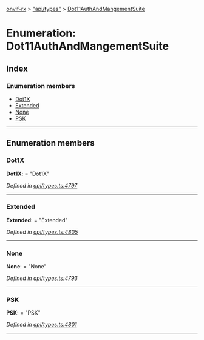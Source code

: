 [onvif-rx](../README.md) > ["api/types"](../modules/_api_types_.md) > [Dot11AuthAndMangementSuite](../enums/_api_types_.dot11authandmangementsuite.md)

# Enumeration: Dot11AuthAndMangementSuite

## Index

### Enumeration members

* [Dot1X](_api_types_.dot11authandmangementsuite.md#dot1x)
* [Extended](_api_types_.dot11authandmangementsuite.md#extended)
* [None](_api_types_.dot11authandmangementsuite.md#none)
* [PSK](_api_types_.dot11authandmangementsuite.md#psk)

---

## Enumeration members

<a id="dot1x"></a>

###  Dot1X

**Dot1X**:  = "Dot1X"

*Defined in [api/types.ts:4797](https://github.com/patrickmichalina/onvif-rx/blob/3ab1739/src/api/types.ts#L4797)*

___
<a id="extended"></a>

###  Extended

**Extended**:  = "Extended"

*Defined in [api/types.ts:4805](https://github.com/patrickmichalina/onvif-rx/blob/3ab1739/src/api/types.ts#L4805)*

___
<a id="none"></a>

###  None

**None**:  = "None"

*Defined in [api/types.ts:4793](https://github.com/patrickmichalina/onvif-rx/blob/3ab1739/src/api/types.ts#L4793)*

___
<a id="psk"></a>

###  PSK

**PSK**:  = "PSK"

*Defined in [api/types.ts:4801](https://github.com/patrickmichalina/onvif-rx/blob/3ab1739/src/api/types.ts#L4801)*

___

